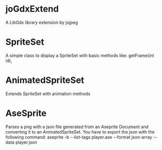 # joGdxExtend
A LibGdx library extension by jojpeg

# SpriteSet
A simple class to display a SpriteSet with basic methods like: getFrame(int id), 

# AnimatedSpriteSet
Extends SpriteSet with animation methods

# AseSprite
Parses a png with a json file generated from an Aseprite Document and converting it to an AnimatedSpriteSet.
You have to export the json with the following command: 
aseprite -b --list-tags player.ase --format json-array --data player.json 